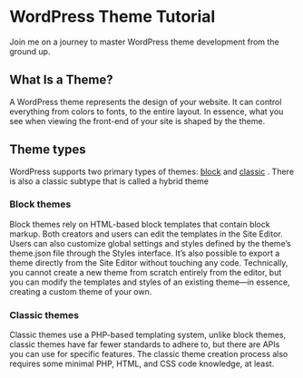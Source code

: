# WordPress Theme Tutorial

Join me on a journey to master WordPress theme development from the ground up.

## What Is a Theme?

A WordPress theme represents the design of your website. It can control everything from colors to fonts, to the entire layout.
In essence, what you see when viewing the front-end of your site is shaped by the theme.

## Theme types

WordPress supports two primary types of themes: [block](https://github.com/DZ-ABDLHAKIM/Wordpress-Theme?tab=readme-ov-file#block-themes) and [classic](https://github.com/DZ-ABDLHAKIM/Wordpress-Theme?tab=readme-ov-file#theme-types)
.
There is also a classic subtype that is called a hybrid theme

### Block themes

Block themes rely on HTML-based block templates that contain block markup. Both creators and users can edit the templates in the Site Editor. Users can also customize global settings and styles defined by the theme’s theme.json file through the Styles interface. 
It’s also possible to export a theme directly from the Site Editor without touching any code. Technically, you cannot create a new theme from scratch entirely from the editor, but you can modify the templates and styles of an existing theme—in essence, creating a custom theme of your own.

### Classic themes

Classic themes use a PHP-based templating system, unlike block themes, classic themes have far fewer standards to adhere to, but there are APIs you can use for specific features. The classic theme creation process also requires some minimal PHP, HTML, and CSS code knowledge, at least.
